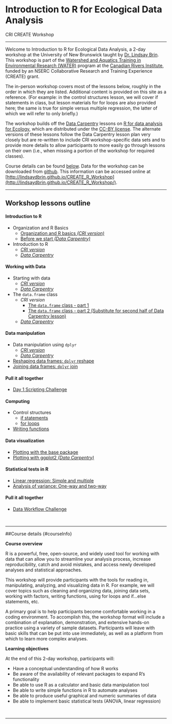 # Introduction to R for Ecological Data Analysis
CRI CREATE Workshop  
___

Welcome to Introduction to R for Ecological Data Analysis, a 2-day workshop at the University of New Brunswick taught by [Dr. Lindsay Brin](http://www.lindsaydbrin.com). This workshop is part of the [Watershed and Aquatics Training in Environmental Research (WATER)](http://canadianriversinstitute.com/training/water-program/) program at the [Canadian Rivers Institute](http://canadianriversinstitute.com), funded by an NSERC Collaborative Research and Training Experience (CREATE) grant. 

The in-person workshop covers most of the lessons below, roughly in the order in which they are listed. Additional content is provided on this site as a reference. (For example: in the control structures lesson, we will cover if statements in class, but lesson materials for for loops are also provided here; the same is true for simple versus multiple regression, the latter of which we will refer to only briefly.)

The workshop builds off the [Data Carpentry](http://www.datacarpentry.org) lessons on [R for data analysis for Ecology](http://www.datacarpentry.org/R-ecology-lesson/), which are distributed under the [CC-BY license](https://creativecommons.org/licenses/by/2.0/).  The alternate versions of these lessons follow the Data Carpentry lesson plan very closely but are re-written to include CRI workshop-specific data sets and to provide more details to allow participants to more easily go through lessons on their own (i.e., when missing a portion of the workshop for required classes).

Course details can be found [below](#courseInfo). Data for the workshop can be downloaded from [github](https://github.com/lindsaydbrin/CREATE_R_Workshop/blob/master/DataForParticipants.zip). This information can be accessed online at [http://lindsaydbrin.github.io/CREATE_R_Workshop](http://lindsaydbrin.github.io/CREATE_R_Workshop/).

___

## Workshop lessons outline

#### Introduction to R
* Organization and R Basics
	- [Organization and R basics *(CRI version)*](Lesson_-_Organization_and_R_Basics.html)
	- [Before we start *(Data Carpentry)*](http://www.datacarpentry.org/R-ecology-lesson/00-before-we-start.html)
* Introduction to R
	- [*CRI version*](Lesson_-_Introduction_to_R.html)
	- [*Data Carpentry*](http://www.datacarpentry.org/R-ecology-lesson/01-intro-to-R.html)

#### Working with Data
* Starting with data 
	- [*CRI version*](Lesson_-_Starting_with_data.html)
	- [*Data Carpentry*](http://www.datacarpentry.org/R-ecology-lesson/02-starting-with-data.html)
* The `data.frame` class
	- *CRI version*
		- [The `data.frame` class - part 1](Lesson_-_Data_Frame_Part_1.html)
		- [The `data.frame` class - part 2 (Substitute for second half of Data Carpentry lesson)](Lesson_-_Data_Frame_Part_2.html)
	- [*Data Carpentry*](http://www.datacarpentry.org/R-ecology-lesson/03-data-frames.html)

#### Data manipulation
* Data manipulation using `dplyr` 
	- [*CRI version*](Lesson_-_dplyr_data_handling.html)
	- [*Data Carpentry*](http://www.datacarpentry.org/R-ecology-lesson/04-dplyr.html)
* [Reshaping data frames: `dplyr` reshape](Lesson_-_dplyr_reshape.html)
* [Joining data frames: `dplyr` join](Lesson_-_dplyr_join.html)

#### Pull it all together
* [Day 1 Scripting Challenge](Lesson_-_Day_1_Scripting_Challenge.html)

#### Computing
* Control structures
	- [if statements](Lesson_-_ControlStr_if.html)
	- [for loops](Lesson_-_ControlStr_for.html)
* [Writing functions](Lesson_-_Writing_functions.html)

#### Data visualization
* [Plotting with the base package](Lesson_-_Plotting_Base_Package.html)
* [Plotting with ggplot2 *(Data Carpentry)*](http://www.datacarpentry.org/R-ecology-lesson/05-visualization-ggplot2.html)

#### Statistical tests in R
* [Linear regression: Simple and multiple](Lesson_-_Linear_regression.html)
* [Analysis of variance: One-way and two-way](Lesson_-_ANOVA.html)

#### Pull it all together
* [Data Workflow Challenge](Lesson_-_Data_Workflow_Challenge.html)

<br>

___

##Course details {#courseInfo}

**Course overview**

R is a powerful, free, open-source, and widely used tool for working with data that can allow you to streamline your analysis process, increase reproducibility, catch and avoid mistakes, and access newly developed analyses and statistical approaches. 

This workshop will provide participants with the tools for reading in, manipulating, analyzing, and visualizing data in R.  For example, we will cover topics such as cleaning and organizing data, joining data sets, working with factors, writing functions, using for loops and if…else statements, etc.   

A primary goal is to help participants become comfortable working in a coding environment. To accomplish this, the workshop format will include a combination of explanation, demonstration, and extensive hands-on practice using a variety of sample datasets.  Participants will leave with basic skills that can be put into use immediately, as well as a platform from which to learn more complex analyses.

**Learning objectives**

At the end of this 2-day workshop, participants will:

* Have a conceptual understanding of how R works
* Be aware of the availability of relevant packages to expand R’s functionality
* Be able to use R as a calculator and basic data manipulation tool
* Be able to write simple functions in R to automate analyses
* Be able to produce useful graphical and numeric summaries of data
* Be able to implement basic statistical tests (ANOVA, linear regression)


<br>
<hr>
<br>
